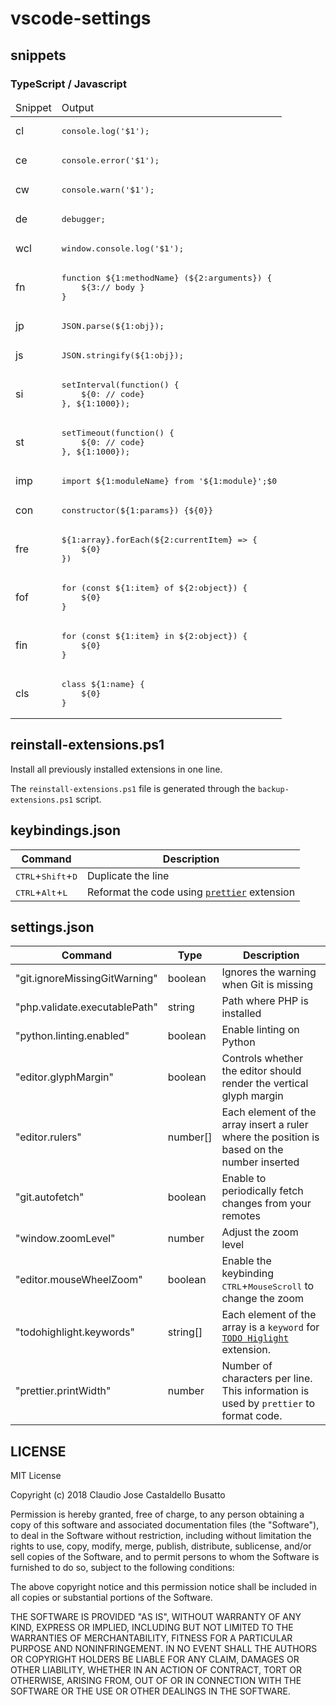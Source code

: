 # vscode-settings

## snippets
### TypeScript / Javascript
<table class="table">
    <thead>
        <tr>
            <td>Snippet</td>
            <td>Output</td>
        </tr>
    </thead>
    <tbody>
        <tr>
            <td>cl</td>
            <td><pre lang="javascript">console.log('$1');</pre></td>
        </tr>
        <tr>
            <td>ce</td>
            <td><pre lang="javascript">console.error('$1');</pre></td>
            </tr>
        <tr>
            <td>cw</td>
            <td><pre lang="javascript">console.warn('$1');</pre></td> 
        </tr>
        <tr>
            <td>de</td>
            <td><pre lang="javascript">debugger;</pre></td>            
        </tr>
        <tr>
            <td>wcl</td><td><pre lang="javascript">window.console.log('$1');</pre></td>
        </tr>
        <tr>
            <td>fn</td>
            <td><pre lang="javascript">function ${1:methodName} (${2:arguments}) { 
    ${3:// body }
} </pre></td>
        </tr>
        <tr>
            <td>jp</td>
            <td><pre lang="javascript">JSON.parse(${1:obj});</pre></td>
        </tr>
        <tr>
            <td>js</td>
            <td><pre lang="javascript">JSON.stringify(${1:obj});</pre></td>
        </tr>
        <tr>
            <td>si</td>
            <td><pre lang="javascript">setInterval(function() { 
    ${0: // code}
}, ${1:1000});</pre>
            </td>
        </tr>
        <tr>
            <td>st</td>
            <td><pre lang="javascript">setTimeout(function() {
    ${0: // code}
}, ${1:1000});</pre></td>     
        </tr>
        <tr>
            <td>imp</td>
            <td><pre lang="javascript">import ${1:moduleName} from '${1:module}';$0</pre></td>
        </tr>
        <tr>
            <td>con</td>
            <td><pre lang="javascript">constructor(${1:params}) {${0}}</pre></td>
        </tr>
        <tr>
            <td>fre</td>
            <td><pre lang="javascript">${1:array}.forEach(${2:currentItem} => {
    ${0}
})</pre></td>
        </tr>
        <tr>
            <td>fof</td>
            <td><pre lang="javascript">for (const ${1:item} of ${2:object}) {
    ${0}
}</pre></td>
        </tr>
        <tr>
            <td>fin</td>
            <td><pre lang="javascript">for (const ${1:item} in ${2:object}) {
    ${0}
}</pre></td>
        </tr>
        <tr>
            <td>cls</td>
            <td><pre lang="javascript">class ${1:name} {
    ${0}
}</pre></td>
        </tr>
    </tbody>
</table>

## reinstall-extensions.ps1

Install all previously installed extensions in one line.

The `reinstall-extensions.ps1` file is generated through the `backup-extensions.ps1` script.

## keybindings.json

| Command | Description |
|---------|-------------|
<kbd>CTRL</kbd>+<kbd>Shift</kbd>+<kbd>D</kbd> | Duplicate the line
<kbd>CTRL</kbd>+<kbd>Alt</kbd>+<kbd>L</kbd> | Reformat the code using [`prettier`](https://github.com/prettier/prettier-vscode) extension

## settings.json
| Command | Type | Description |
|---------|------|-------------|
"git.ignoreMissingGitWarning" | boolean | Ignores the warning when Git is missing
"php.validate.executablePath" | string | Path where PHP is installed
"python.linting.enabled" | boolean | Enable linting on Python
"editor.glyphMargin" | boolean | Controls whether the editor should render the vertical glyph margin
"editor.rulers" | number[] | Each element of the array insert a ruler where the position is based on the number inserted
"git.autofetch" | boolean | Enable to periodically fetch changes from your remotes
"window.zoomLevel" | number | Adjust the zoom level
"editor.mouseWheelZoom" | boolean | Enable the keybinding <kbd>CTRL</kbd>+<kbd>MouseScroll</kbd> to change the zoom
"todohighlight.keywords" | string[] | Each element of the array is a `keyword` for [`TODO Higlight`](https://github.com/wayou/vscode-todo-highlight) extension. 
"prettier.printWidth" | number | Number of characters per line. This information is used by `prettier` to format code.

## LICENSE
MIT License

Copyright (c) 2018 Claudio Jose Castaldello Busatto

Permission is hereby granted, free of charge, to any person obtaining a copy
of this software and associated documentation files (the "Software"), to deal
in the Software without restriction, including without limitation the rights
to use, copy, modify, merge, publish, distribute, sublicense, and/or sell
copies of the Software, and to permit persons to whom the Software is
furnished to do so, subject to the following conditions:

The above copyright notice and this permission notice shall be included in all
copies or substantial portions of the Software.

THE SOFTWARE IS PROVIDED "AS IS", WITHOUT WARRANTY OF ANY KIND, EXPRESS OR
IMPLIED, INCLUDING BUT NOT LIMITED TO THE WARRANTIES OF MERCHANTABILITY,
FITNESS FOR A PARTICULAR PURPOSE AND NONINFRINGEMENT. IN NO EVENT SHALL THE
AUTHORS OR COPYRIGHT HOLDERS BE LIABLE FOR ANY CLAIM, DAMAGES OR OTHER
LIABILITY, WHETHER IN AN ACTION OF CONTRACT, TORT OR OTHERWISE, ARISING FROM,
OUT OF OR IN CONNECTION WITH THE SOFTWARE OR THE USE OR OTHER DEALINGS IN THE
SOFTWARE.